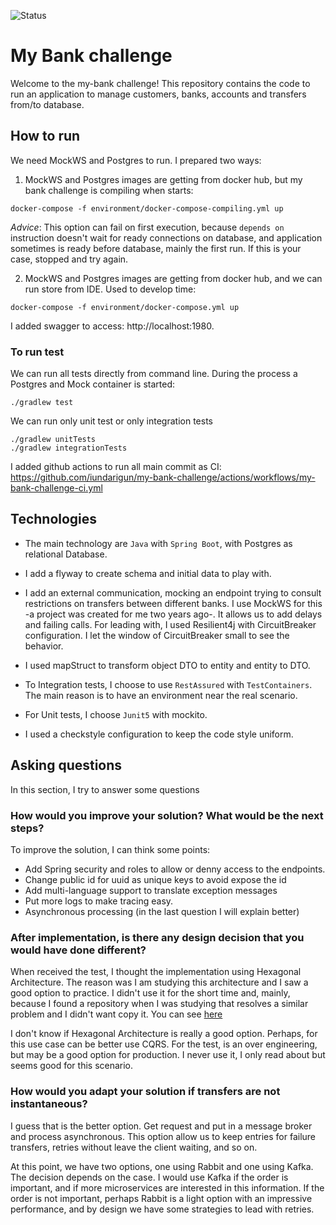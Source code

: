![Status](https://github.com/iundarigun/my-bank-challenge/actions/workflows/my-bank-challenge-ci.yml/badge.svg)
# My Bank challenge

Welcome to the my-bank challenge! This repository contains the code to run an application to manage customers, banks, accounts and transfers from/to database.
 
## How to run

We need MockWS and Postgres to run. I prepared two ways:

1. MockWS and Postgres images are getting from docker hub, but my bank challenge is compiling when starts:
```shell
docker-compose -f environment/docker-compose-compiling.yml up
```
_Advice_: This option can fail on first execution, because `depends on` instruction doesn't wait for ready connections on database, and application sometimes is ready before database, mainly the first run. If this is your case, stopped and try again.

2. MockWS and Postgres images are getting from docker hub, and we can run store from IDE. Used to develop time:
```shell
docker-compose -f environment/docker-compose.yml up
```
I added swagger to access: http://localhost:1980.

### To run test

We can run all tests directly from command line. During the process a Postgres and Mock container is started:
```shell
./gradlew test
```

We can run only unit test or only integration tests
```shell
./gradlew unitTests
./gradlew integrationTests
```
I added github actions to run all main commit as CI: https://github.com/iundarigun/my-bank-challenge/actions/workflows/my-bank-challenge-ci.yml

## Technologies
- The main technology are `Java` with `Spring Boot`, with Postgres as relational Database.
  
- I add a flyway to create schema and initial data to play with.

- I add an external communication, mocking an endpoint trying to consult restrictions on transfers between different banks. I use MockWS for this -a project was created for me two years ago-. It allows us to add delays and failing calls. For leading with, I used Resilient4j with CircuitBreaker configuration. I let the window of CircuitBreaker small to see the behavior.

- I used mapStruct to transform object DTO to entity and entity to DTO.

- To Integration tests, I choose to use `RestAssured` with `TestContainers`. The main reason is to have an environment near the real scenario. 

- For Unit tests, I choose `Junit5` with mockito.

- I used a checkstyle configuration to keep the code style uniform.

## Asking questions
In this section, I try to answer some questions

### How would you improve your solution? What would be the next steps?
To improve the solution, I can think some points:
- Add Spring security and roles to allow or denny access to the endpoints.
- Change public id for uuid as unique keys to avoid expose the id
- Add multi-language support to translate exception messages
- Put more logs to make tracing easy.
- Asynchronous processing (in the last question I will explain better)

### After implementation, is there any design decision that you would have done different?
When received the test, I thought the implementation using Hexagonal Architecture. The reason was I am studying this architecture and I saw a good option to practice. I didn't use it for the short time and, mainly, because I found a repository when I was studying that resolves a similar problem and I didn't want copy it. You can see [here](https://github.com/thombergs/buckpal)

I don't know if Hexagonal Architecture is really a good option. Perhaps, for this use case can be better use CQRS. For the test, is an over engineering, but may be a good option for production. I never use it, I only read about but seems good for this scenario.

### How would you adapt your solution if transfers are not instantaneous?
I guess that is the better option. Get request and put in a message broker and process asynchronous. This option allow us to keep entries for failure transfers, retries without leave the client waiting, and so on. 

At this point, we have two options, one using Rabbit and one using Kafka. The decision depends on the case. I would use Kafka if the order is important, and if more microservices are interested in this information. If the order is not important, perhaps Rabbit is a light option with an impressive performance, and by design we have some strategies to lead with retries.  
